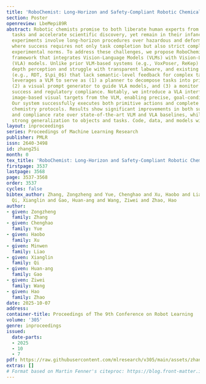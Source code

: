 ```yaml
---
title: 'RoboChemist: Long-Horizon and Safety-Compliant Robotic Chemical Experimentation'
section: Poster
openreview: LbeMepi89R
abstract: Robotic chemists promise to both liberate human experts from repetitive
  tasks and accelerate scientific discovery, yet remain in their infancy. Chemical
  experiments involve long-horizon procedures over hazardous and deformable substances,
  where success requires not only task completion but also strict compliance with
  experimental norms. To address these challenges, we propose RoboChemist, a dual-loop
  framework that integrates Vision-Language Models (VLMs) with Vision-Language-Action
  (VLA) models. Unlike prior VLM-based systems (e.g., VoxPoser, ReKep) that rely on
  depth perception and struggle with transparent labware, and existing VLA systems
  (e.g., RDT, $\pi_0$) that lack semantic-level feedback for complex tasks, our method
  leverages a VLM to serve as (1) a planner to decompose tasks into primitive actions,
  (2) a visual prompt generator to guide VLA models, and (3) a monitor to assess task
  success and regulatory compliance. Notably, we introduce a VLA interface that accepts
  image-based visual targets from the VLM, enabling precise, goal-conditioned control.
  Our system successfully executes both primitive actions and complete multi-step
  chemistry protocols. Results show significant improvements in both success rate
  and compliance rate over state-of-the-art VLM and VLA baselines, while also demonstrating
  strong generalization to objects and tasks. Code, data, and models will be released.
layout: inproceedings
series: Proceedings of Machine Learning Research
publisher: PMLR
issn: 2640-3498
id: zhang25i
month: 0
tex_title: 'RoboChemist: Long-Horizon and Safety-Compliant Robotic Chemical Experimentation'
firstpage: 3537
lastpage: 3568
page: 3537-3568
order: 3537
cycles: false
bibtex_author: Zhang, Zongzheng and Yue, Chenghao and Xu, Haobo and Liao, Minwen and
  Qi, Xianglin and Gao, Huan-ang and Wang, Ziwei and Zhao, Hao
author:
- given: Zongzheng
  family: Zhang
- given: Chenghao
  family: Yue
- given: Haobo
  family: Xu
- given: Minwen
  family: Liao
- given: Xianglin
  family: Qi
- given: Huan-ang
  family: Gao
- given: Ziwei
  family: Wang
- given: Hao
  family: Zhao
date: 2025-10-07
address:
container-title: Proceedings of The 9th Conference on Robot Learning
volume: '305'
genre: inproceedings
issued:
  date-parts:
  - 2025
  - 10
  - 7
pdf: https://raw.githubusercontent.com/mlresearch/v305/main/assets/zhang25i/zhang25i.pdf
extras: []
# Format based on Martin Fenner's citeproc: https://blog.front-matter.io/posts/citeproc-yaml-for-bibliographies/
---
```

